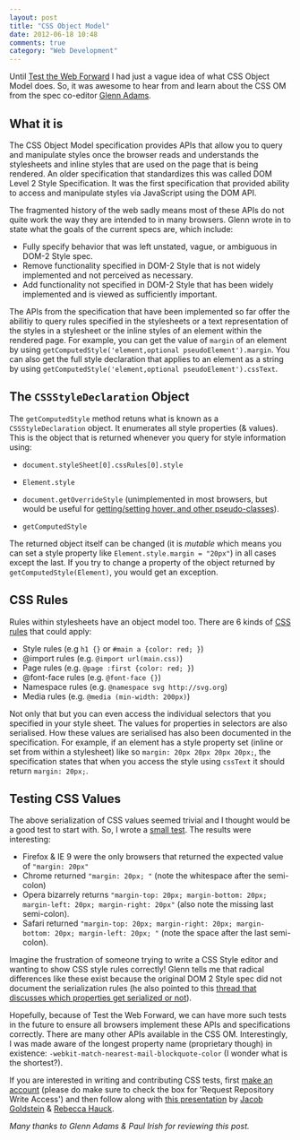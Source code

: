 ```yaml
---
layout: post
title: "CSS Object Model"
date: 2012-06-18 10:48
comments: true
category: "Web Development"
---
```


Until [Test the Web Forward](http://testthewebforward.org) I had just a vague idea of what CSS Object Model does. So, it was awesome to hear from and learn about the CSS OM from the spec co-editor [Glenn Adams](https://twitter.com/gasubic/). 

## What it is

The CSS Object Model specification provides APIs that allow you to query and manipulate styles once the browser reads and understands the stylesheets and inline styles that are used on the page that is being rendered. An older specification that standardizes this was called DOM Level 2 Style Specification. It was the first specification that provided ability to access and manipulate styles via JavaScript using the DOM API. 

The fragmented history of the web sadly means most of these APIs do not quite work the way they are intended to in many browsers. Glenn wrote in to state what the goals of the current specs are, which include:

- Fully specify behavior that was left unstated, vague, or ambiguous in DOM-2 Style spec.
- Remove functionality specified in DOM-2 Style that is not widely implemented and not perceived as necessary.
- Add functionality not specified in DOM-2 Style that has been widely implemented and is viewed as sufficiently important.

The APIs from the specification that have been implemented so far offer the abilitiy to query rules specified in the stylesheets or a text representation of the styles in a stylesheet or the inline styles of an element within the rendered page. For example, you can get the value of `margin` of an element by using `getComputedStyle('element,optional pseudoElement').margin`. You can also get the full style declaration that applies to an element as a string by using `getComputedStyle('element,optional pseudoElement').cssText`.


## The `CSSStyleDeclaration` Object

The `getComputedStyle` method retuns what is known as a `CSSStyleDeclaration` object. It enumerates all style properties (& values). This is the object that is returned whenever you query for style information using:

- `document.styleSheet[0].cssRules[0].style`

- `Element.style`

- `document.getOverrideStyle` (unimplemented in most browsers, but would be useful for [getting/setting hover, and other pseudo-classes](http://stackoverflow.com/questions/9798210/is-there-any-way-to-reset-after-before-css-rules-for-an-element)).

- `getComputedStyle`
 
The returned object itself can be changed (it is _mutable_ which means you can set a style property like `Element.style.margin = "20px"`) in all cases except the last. If you try to change a property of the object returned by `getComputedStyle(Element)`, you would get an exception. 


## CSS Rules

Rules within stylesheets have an object model too. There are 6 kinds of [CSS rules](http://nimbupani.com/css-vocabulary.html) that could apply:

- Style rules (e.g `h1 {}` or `#main a {color: red; }`)
- @import rules (e.g. `@import url(main.css)`)
- Page rules (e.g. `@page :first {color: red; }`)
- @font-face rules (e.g. `@font-face {}`)
- Namespace rules (e.g. `@namespace svg http://svg.org`)
- Media rules (e.g. `@media (min-width: 200px)`)

Not only that but you can even access the individual selectors that you specified in your style sheet. The values for properties in selectors are also serialised. How these values are serialised has also been documented in the specification. For example, if an element has a style property set (inline or set from within a stylesheet) like so `margin: 20px 20px 20px 20px;`, the specification states that when you access the style using `cssText` it should return `margin: 20px;`. 

## Testing CSS Values

The above serialization of CSS values seemed trivial and I thought would be a good test to start with. So, I wrote a [small test](https://dl.dropbox.com/u/952/ttwf/index.html). The results were interesting:

- Firefox & IE 9 were the only browsers that returned the expected value of `"margin: 20px"`
- Chrome returned `"margin: 20px; "` (note the whitespace after the semi-colon)
- Opera bizarrely returns `"margin-top: 20px; margin-bottom: 20px; margin-left: 20px; margin-right: 20px"` (also note the missing last semi-colon).
- Safari returned `"margin-top: 20px; margin-right: 20px; margin-bottom: 20px; margin-left: 20px; "` (note the space after the last semi-colon).

Imagine the frustration of someone trying to write a CSS Style editor and wanting to show CSS style rules correctly! Glenn tells me that radical differences like these exist because the original DOM 2 Style spec did not document the serialization rules (he also pointed to this [thread that discusses which properties get serialized or not](http://lists.w3.org/Archives/Public/www-style/2012Jan/1122.html)). 


Hopefully, because of Test the Web Forward, we can have more such tests in the future to ensure all browsers implement these APIs and specifications correctly. There are many other APIs available in the CSS OM. Interestingly, I was made aware of the longest property name (proprietary though) in existence: `-webkit-match-nearest-mail-blockquote-color` (I wonder what is the shortest?). 

If you are interested in writing and contributing CSS tests, first [make an account](https://test.csswg.org/shepherd/register/) (please do make sure to check the box for 'Request Repository Write Access') and then follow along with [this presentation](http://adobe.github.com/web-platform/presentations/test-the-web-forward-tutorial/index.html) by [Jacob Goldstein](http://twitter.com/JacobG415) & [Rebecca Hauck](http://twitter.com/RebeccaHauck). 

_Many thanks to Glenn Adams & Paul Irish for reviewing this post._
